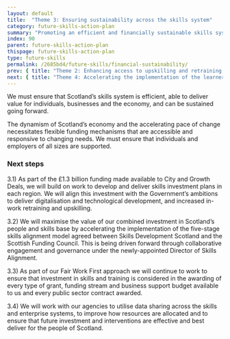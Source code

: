 ```yaml
---
layout: default
title:  "Theme 3: Ensuring sustainability across the skills system"
category: future-skills-action-plan
summary: "Promoting an efficient and financially sustainable skills system."
index: 90
parent: future-skills-action-plan
thispage: future-skills-action-plan
type: future-skills
permalink: /2685bd4/future-skills/financial-sustainability/
prev: { title: "Theme 2: Enhancing access to upskilling and retraining opportunities", url: "/2685bd4/future-skills/upskilling-retraining/" }
next: { title: "Theme 4: Accelerating the implementation of the learner journey review", url: "/2685bd4/future-skills/learner-journey-review/" }
---
```


We must ensure that Scotland’s skills system is efficient, able to deliver value for individuals, businesses and the economy, and can be sustained going forward.

The dynamism of Scotland’s economy and the accelerating pace of change necessitates flexible funding mechanisms that are accessible and responsive to changing needs. We must ensure that individuals and employers of all sizes are supported.

### Next steps

3.1)  As part of the £1.3 billion funding made available to City and Growth Deals, we will build on work to develop and deliver skills investment plans in each region.  We will align this investment with the Government’s ambitions to deliver digitalisation and technological development, and increased in-work retraining and upskilling.  

3.2) We will maximise the value of our combined investment in Scotland’s people and skills base by accelerating the implementation of the five-stage skills alignment model agreed between Skills Development Scotland and the Scottish Funding Council. This is being driven forward through collaborative engagement and governance under the newly-appointed Director of Skills Alignment.

3.3) As part of our Fair Work First approach we will continue to work to ensure that investment in skills and training is considered in the awarding of every type of grant, funding stream and business support budget available to us and every public sector contract awarded.

3.4) We will work with our agencies to utilise data sharing across the skills and enterprise systems, to improve how resources are allocated and to ensure that future investment and interventions are effective and best deliver for the people of Scotland.
